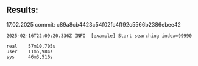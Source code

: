 ## Results:

17.02.2025
commit: c89a8cb4423c54f02fc4ff92c5566b2386ebee42

```shell
2025-02-16T22:09:20.336Z INFO  [example] Start searching index=99990

real	57m10,705s
user	11m5,984s
sys	    46m3,516s
```
